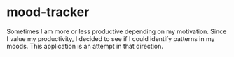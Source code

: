 # mood-tracker

Sometimes I am more or less productive depending on my motivation.
Since I value my productivity, I decided to see if I could identify
patterns in my moods. This application is an attempt in that
direction.
